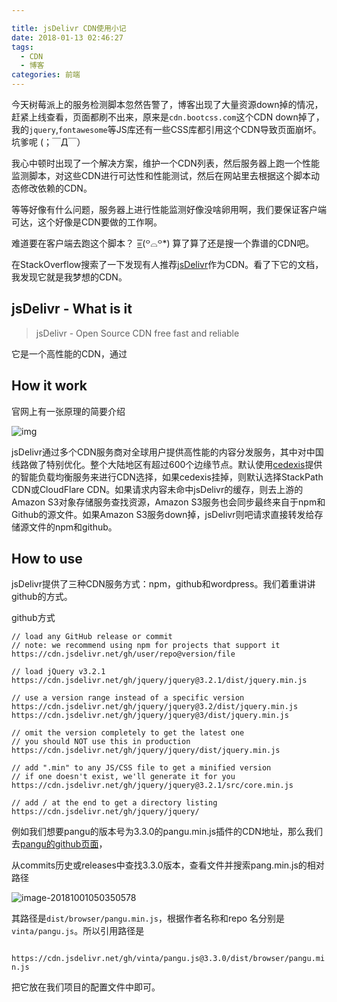 ```yaml
---

title: jsDelivr CDN使用小记
date: 2018-01-13 02:46:27
tags:
  - CDN
  - 博客
categories: 前端
---
```


今天树莓派上的服务检测脚本忽然告警了，博客出现了大量资源down掉的情况，赶紧上线查看，页面都刷不出来，原来是`cdn.bootcss.com`这个CDN down掉了，我的`jquery`,`fontawesome`等JS库还有一些CSS库都引用这个CDN导致页面崩坏。坑爹呢  (；￣Д￣）

我心中顿时出现了一个解决方案，维护一个CDN列表，然后服务器上跑一个性能监测脚本，对这些CDN进行可达性和性能测试，然后在网站里去根据这个脚本动态修改依赖的CDN。

等等好像有什么问题，服务器上进行性能监测好像没啥卵用啊，我们要保证客户端可达，这个好像是CDN要做的工作啊。

难道要在客户端去跑这个脚本？ =͟͟͞͞(꒪⌓꒪*) 算了算了还是搜一个靠谱的CDN吧。

在StackOverflow搜索了一下发现有人推荐[jsDelivr](https://www.jsdelivr.com/)作为CDN。看了下它的文档，我发现它就是我梦想的CDN。



## jsDelivr - What is it

> jsDelivr - Open Source CDN free fast and reliable

它是一个高性能的CDN，通过

## How it work

官网上有一张原理的简要介绍

![img](https://www.jsdelivr.com/img/network/infographics.png?v=d4a4024db2475bb20dc7a8166d98130a51606502)

jsDelivr通过多个CDN服务商对全球用户提供高性能的内容分发服务，其中对中国线路做了特别优化。整个大陆地区有超过600个边缘节点。默认使用[cedexis](https://www.cedexis.com/)提供的智能负载均衡服务来进行CDN选择，如果cedexis挂掉，则默认选择StackPath CDN或CloudFlare CDN。如果请求内容未命中jsDelivr的缓存，则去上游的Amazon S3对象存储服务查找资源，Amazon S3服务也会同步最终来自于npm和Github的源文件。如果Amazon S3服务down掉，jsDelivr则吧请求直接转发给存储源文件的npm和github。

## How to use

jsDelivr提供了三种CDN服务方式：npm，github和wordpress。我们着重讲讲github的方式。

github方式

```
// load any GitHub release or commit
// note: we recommend using npm for projects that support it
https://cdn.jsdelivr.net/gh/user/repo@version/file

// load jQuery v3.2.1
https://cdn.jsdelivr.net/gh/jquery/jquery@3.2.1/dist/jquery.min.js

// use a version range instead of a specific version
https://cdn.jsdelivr.net/gh/jquery/jquery@3.2/dist/jquery.min.js
https://cdn.jsdelivr.net/gh/jquery/jquery@3/dist/jquery.min.js

// omit the version completely to get the latest one
// you should NOT use this in production
https://cdn.jsdelivr.net/gh/jquery/jquery/dist/jquery.min.js

// add ".min" to any JS/CSS file to get a minified version
// if one doesn't exist, we'll generate it for you
https://cdn.jsdelivr.net/gh/jquery/jquery@3.2.1/src/core.min.js

// add / at the end to get a directory listing
https://cdn.jsdelivr.net/gh/jquery/jquery/
```



例如我们想要pangu的版本号为3.3.0的pangu.min.js插件的CDN地址，那么我们去[pangu的github页面](https://github.com/vinta/pangu.js)，

从commits历史或releases中查找3.3.0版本，查看文件并搜索pang.min.js的相对路径

![image-20181001050350578](https://ws3.sinaimg.cn/large/006tNc79gy1fvs9620zrwj31kw0emdi3.jpg)

其路径是`dist/browser/pangu.min.js`，根据作者名称和repo 名分别是`vinta/pangu.js`。所以引用路径是

` https://cdn.jsdelivr.net/gh/vinta/pangu.js@3.3.0/dist/browser/pangu.min.js`

把它放在我们项目的配置文件中即可。